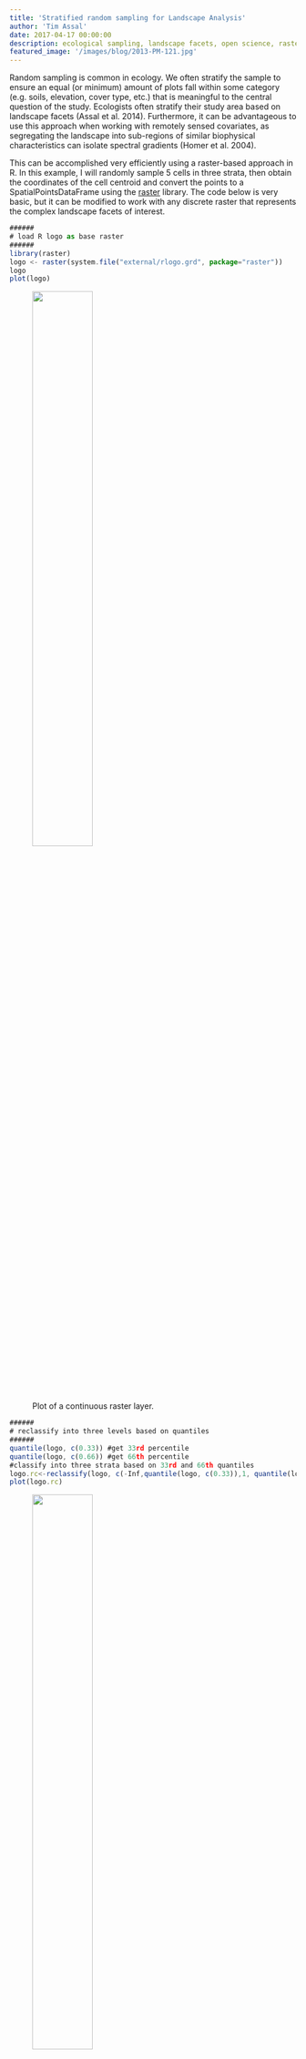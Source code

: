 ```yaml
---
title: 'Stratified random sampling for Landscape Analysis'
author: 'Tim Assal'
date: 2017-04-17 00:00:00
description: ecological sampling, landscape facets, open science, raster, R 
featured_image: '/images/blog/2013-PM-121.jpg'
---
```


Random sampling is common in ecology. We often stratify the sample to ensure an equal (or minimum) amount of plots fall within some category (e.g. soils, elevation, cover type, etc.) that is meaningful to the central question of the study. Ecologists often stratify their study area based on landscape facets (Assal et al. 2014). Furthermore, it can be advantageous to use this approach when working with remotely sensed covariates, as segregating the landscape into sub-regions of similar biophysical characteristics can isolate spectral gradients (Homer et al. 2004). 

This can be accomplished very efficiently using a raster-based approach in R. In this example, I will randomly sample 5 cells in three strata, then obtain the coordinates of the cell centroid and convert the points to a SpatialPointsDataFrame using the [raster](https://cran.r-project.org/web/packages/raster/raster.pdf) library. The code below is very basic, but it can be modified to work with any discrete raster that represents the complex landscape facets of interest.

```js
######
# load R logo as base raster
######
library(raster)
logo <- raster(system.file("external/rlogo.grd", package="raster"))
logo
plot(logo)
```

<figure>
  <img src='../../images/blog/plot1.jpg' style="width: 50%; height= 50%">
  <figcaption>Plot of a continuous raster layer.</figcaption>
</figure>

```js
######
# reclassify into three levels based on quantiles
######
quantile(logo, c(0.33)) #get 33rd percentile
quantile(logo, c(0.66)) #get 66th percentile
#classify into three strata based on 33rd and 66th quantiles
logo.rc<-reclassify(logo, c(-Inf,quantile(logo, c(0.33)),1, quantile(logo, c(0.33)),quantile(logo, c(0.66)),2, quantile(logo, c(0.66)),Inf,3))
plot(logo.rc)
```

<figure>
  <img src='../../images/blog/plot2.jpg' style="width: 50%; height= 50%">
</figure>

```js
######
# conduct stratified random sample
######
names(logo.rc) <- 'stratum'
#select 5 cells from each of the 3 stratums; total of 15 samples
sample.cells<-sampleStratified(logo.rc, size=5) #result is a matrix with cell number and stratum code
#convert from matrix to DF
sample.cells.DF<-as.data.frame(sample.cells)
#get lat long of cell centroids
sample.coords<-xyFromCell(logo.rc, sample.cells.DF[,1])
#convert from matrix to DF
sample.coords.DF<-as.data.frame(sample.coords)
#merge dataframes
sample.out<-cbind(sample.coords.DF, sample.cells.DF)
#promote to spatialpointsdataframe
coordinates(sample.out) = c("x", "y") 
#add points to plot
points(sample.out)
```

<figure>
  <img src='../../images/blog/plot3.jpg' style="width: 50%; height= 50%">
  <figcaption>Plot of reclassified raster with sample points.</figcaption>
</figure>

Literature Cited

Assal, T.J., Sibold, J., and R. Reich. 2014. Modeling a Historical Mountain Pine Beetle Outbreak Using Landsat MSS and Multiple Lines of Evidence. Remote Sensing of Environment 155:275-288. 

Homer, C., Huang, C., Yang, L., Wylie, B., & Coan, M. 2004. Development of a 2001 National Land-Cover Database for the United States. Photogrammetric Engineering & Remote Sensing 70:829-840.

